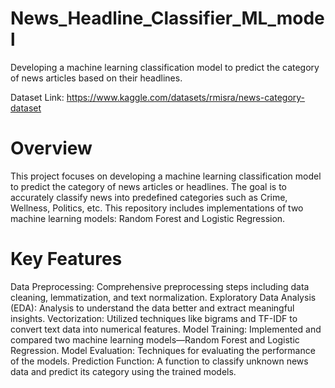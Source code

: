 # News_Headline_Classifier_ML_model
Developing  a machine learning classification model to predict the category of news articles based on their headlines.

Dataset Link: https://www.kaggle.com/datasets/rmisra/news-category-dataset


# Overview
This project focuses on developing a machine learning classification model to predict the category of news articles or headlines. The goal is to accurately classify news into predefined categories such as Crime, Wellness, Politics, etc. This repository includes implementations of two machine learning models: Random Forest and Logistic Regression.

# Key Features
Data Preprocessing: Comprehensive preprocessing steps including data cleaning, lemmatization, and text normalization.
Exploratory Data Analysis (EDA): Analysis to understand the data better and extract meaningful insights.
Vectorization: Utilized techniques like bigrams and TF-IDF to convert text data into numerical features.
Model Training: Implemented and compared two machine learning models—Random Forest and Logistic Regression.
Model Evaluation: Techniques for evaluating the performance of the models.
Prediction Function: A function to classify unknown news data and predict its category using the trained models.
